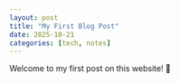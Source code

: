 ```yaml
---
layout: post
title: "My First Blog Post"
date: 2025-10-21
categories: [tech, notes]
---
```


Welcome to my first post on this website! 🎉  



